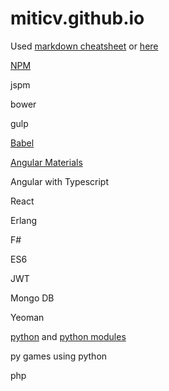 # miticv.github.io

Used [markdown cheatsheet](https://github.com/adam-p/markdown-here/wiki/Markdown-Cheatsheet)  or [here](https://guides.github.com/features/mastering-markdown/) 



[NPM](https://github.com/miticv/miticv.github.io/blob/master/npm.md)         

jspm

bower

gulp

[Babel](https://github.com/miticv/miticv.github.io/blob/master/babel.md)          

[Angular Materials](https://github.com/miticv/miticv.github.io/blob/master/Angular-Material.md)

Angular with Typescript

React

Erlang

F#

ES6

JWT

Mongo DB

Yeoman 

[python](https://github.com/miticv/miticv.github.io/blob/master/python.md) and [python modules](https://github.com/miticv/miticv.github.io/blob/master/python-module.md)

py games using python

php








